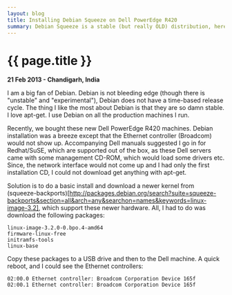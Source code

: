 ```yaml
---
layout: blog
title: Installing Debian Squeeze on Dell PowerEdge R420
summary: Debian Squeeze is a stable (but really OLD) distribution, here is how to install it on newer hardware
---
```


# {{ page.title }}

__21 Feb 2013 - Chandigarh, India__

I am a big fan of Debian. Debian is not bleeding edge (though there is "unstable" and "experimental"), Debian does not have a time-based release cycle. The thing I like the most about Debian is that they are so damn stable. I love apt-get. I use Debian on all the production machines I run.

Recently, we bought these new Dell PowerEdge R420 machines. Debian installation was a breeze except that the Ethernet controller (Broadcom) would not show up. Accompanying Dell manuals suggested I go in for Redhat/SuSE, which are supported out of the box, as these Dell servers came with some management CD-ROM, which would load some drivers etc. Since, the network interface would not come up and I had only the first installation CD, I could not download get anything with apt-get.

Solution is to do a basic install and download a newer kernel from (squeeze-backports)[http://packages.debian.org/search?suite=squeeze-backports&section=all&arch=any&searchon=names&keywords=linux-image-3.2], which support these newer hardware. All, I had to do was download the following packages:

    linux-image-3.2.0-0.bpo.4-amd64
    firmware-linux-free
    initramfs-tools
    linux-base

Copy these packages to a USB drive and then to the Dell machine. A quick reboot, and I could see the Ethernet controllers:

    02:00.0 Ethernet controller: Broadcom Corporation Device 165f
    02:00.1 Ethernet controller: Broadcom Corporation Device 165f
